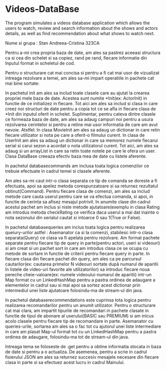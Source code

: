 # Videos-DataBase
The program simulates a videos database application which allows the users to watch, review and search information about the shows and actors details, as well as find recommendation about what shows to watch next.

Nume si grupa : Stan Andreea-Cristina 323CA

Pentru a-mi crea propria baza de date, am ales sa pastrez aceeasi structura ca si cea din schelet si sa copiez, rand pe rand, fiecare informatie din Inputul format in scheletul de cod.

Pentru o structurare cat mai concisa si pentru a fi cat mai usor de vizualizat intreaga rezolvare a temei, am ales sa-mi impart operatiile in pachete cat mai bine sortate:

In pachetul init am ales sa includ toate clasele care au ajutat la crearea propriei mele baza de date. Acestea sunt numite *Init(ex: ActorInit) in functie de ce initializez in fiecare.
Tot aici am ales sa includ si clasa in care creez noi structuri de date pentru a copia tot ce se afla in fiecare clasa de *Init din inputul oferit in schelet.
Suplimentar, pentru cateva dintre clasele ce formeaza baza de date, am ales sa adaug campuri noi pentru a usura rezolvarea cerintelor si pentru a retine mai usor informatia de care am avut nevoie.
Atstfel:
	In clasa MovieInit am ales sa adaug un dictionar in care retin fiecare utilizator si nota pe care a oferit-o filmului curent.
	In clasa de UserInit am ales sa adaug un dictionar in care sa memorez numele fiecarui serial si carui sezon a acordat o nota utilizatorul curent.
	Tot aici, am ales sa adaug si un arrayList in care sa retin toate notele pe care le ofera un user.
Clasa DataBase creeaza efectiv baza mea de date cu listele aferente.

In pachetul databasecommands am inclusa toata logica comenzilor ce trebuie efectuate in cadrul temei si clasele aferente.

Am ales sa-mi caut intr-o clasa separata ce tip de comanda se doreste a fi efectuata, apoi sa apelez metoda corespunzatoare si sa returnez rezultatul obtinut(Command).
Pentru fiecare clasa de comenzi, am ales sa includ metode care cauta userul pentru care se va efectua comanda, si apoi, in functie de cerinta sa afisez mesajul potrivit.
In anumite clase din cadrul acestui pachet am inclus si niste metode ajutatoare(exemplu in clasa Rating am introdus metoda checkRating ce verifica daca userul a mai dat inainte o nota sezonului din serialul cautat si intoarce 0 sau 1(True or False).

In pachetul databasequeries am inclus toata logica pentru realizarea queiury-urilor astfel :
Asemanator ca si la comenzi, stabilesc intr-o clasa separata(Query) ce clasa va fi apelata pentru rezolvare.
	Am format pachete separate pentru fiecare tip de query in parte(pentru actori, useri si videouri) si am creat si un pachet sort in care am introdus clasa ce se ocupa cu metode de sortare in functie de criterii pentru fiecare query in parte.
In fiecare clasa din fiecare pachet din query, am ales ca pe parcursul cautarilor(ex: cautarea primelor N videouri sortate după numarul de aparitii în listele de video-uri favorite ale utilizatorilor) sa introduc fiecare noua pereche cheie-valoare(ex: numele videoului-numarul de aparitii) intr-un Map format cu un LinkedHashMap pentru a pastra ordinea de adaugare a elementelor in cadrul sau si mai apoi sa sortez acest dictionar prin intermediul unei liste ajutatoare folosindu-ma de stream-ul din java.

In pachetul databaserecommendations este cuprinsa tota logica pentru realizarea recomandarilor pentru un anumit utilizator.
Pentru o structurare cat mai clara, am impartit tipurile de recomandari in pachete clasate in functie de tipul de abonare al userului(BASIC sau PREMIUM) si am inlcus acolo clasele pentru fiecare tip de recomandare in parte.
Asemanator cu queries-urile, sortarea am ales sa o fac tot cu ajutorul unei liste intermediare in care am plasat Map-ul format tot cu un LinkedHashMap pentru a pastra ordinea de adaugare, folosindu-ma tot de stream-ul din java.


Intreaga tema se foloseste de .get pentru a obtine informatia stocata in baza de date si pentru a o actualiza. De asemenea, pentru a scrie in cadrul fisierului JSON am ales sa returnez succesiv mesajele necesare din fiecare clasa in parte si sa efectuez acest lucru in cadrul Mainului.

